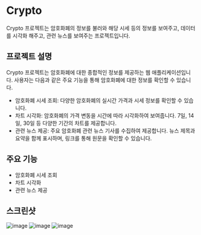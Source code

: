# Crypto

Crypto 프로젝트는 암호화폐의 정보를 불러와 해당 시세 등의 정보를 보여주고, 데이터를 시각화 해주고, 관련 뉴스를 보여주는 프로젝트입니다.

## 프로젝트 설명

Crypto 프로젝트는 암호화폐에 대한 종합적인 정보를 제공하는 웹 애플리케이션입니다. 사용자는 다음과 같은 주요 기능을 통해 암호화폐에 대한 정보를 확인할 수 있습니다.

- 암호화폐 시세 조회: 다양한 암호화폐의 실시간 가격과 시세 정보를 확인할 수 있습니다.
- 차트 시각화: 암호화폐의 가격 변동을 시간에 따라 시각화하여 보여줍니다. 7일, 14일, 30일 등 다양한 기간의 차트를 제공합니다.
- 관련 뉴스 제공: 주요 암호화폐 관련 뉴스 기사를 수집하여 제공합니다. 뉴스 제목과 요약을 함께 표시하며, 링크를 통해 원문을 확인할 수 있습니다.

## 주요 기능

- 암호화폐 시세 조회
- 차트 시각화
- 관련 뉴스 제공

## 스크린샷

![image](https://github.com/seooony/crypto/assets/123749297/aa988ba1-9066-448b-8ec6-aa551c6e7db5)
![image](https://github.com/seooony/crypto/assets/123749297/384ec2aa-2138-45eb-a779-7cd257772693)
![image](https://github.com/seooony/crypto/assets/123749297/6dbf6645-e446-41cf-872a-f48cb1d2d5dc)
